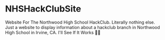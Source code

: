 # NHSHackClubSite
Website For The Northwood High School HackClub. Literally nothing else. Just a website to display information about a hackclub branch in Northwood High School in Irvine, CA.
I'll See If It Works 👨‍💻